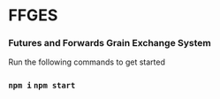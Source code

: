 # FFGES
### Futures and Forwards Grain Exchange System

Run the following commands to get started
### `npm i` `npm start`

